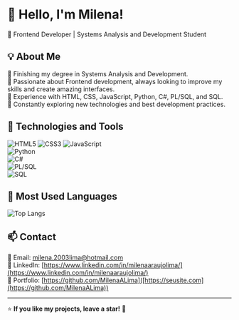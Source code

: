 # 👋 Hello, I'm Milena!

🎯 Frontend Developer | Systems Analysis and Development Student

## 💡 About Me 
🔹 Finishing my degree in Systems Analysis and Development. <br>
🔹 Passionate about Frontend development, always looking to improve my skills and create amazing interfaces. <br>
🔹 Experience with HTML, CSS, JavaScript, Python, C#, PL/SQL, and SQL. <br>
🔹 Constantly exploring new technologies and best development practices.

## 🚀 Technologies and Tools  
![HTML5](https://img.shields.io/badge/HTML5-E34F26?style=for-the-badge&logo=html5&logoColor=white) 
![CSS3](https://img.shields.io/badge/CSS3-1572B6?style=for-the-badge&logo=css3&logoColor=white) 
![JavaScript](https://img.shields.io/badge/JavaScript-F7DF1E?style=for-the-badge&logo=javascript&logoColor=black)  
![Python](https://img.shields.io/badge/Python-3776AB?style=for-the-badge&logo=python&logoColor=white)  
![C#](https://img.shields.io/badge/C%23-239120?style=for-the-badge&logo=csharp&logoColor=white)  
![PL/SQL](https://img.shields.io/badge/PL%2FSQL-F80000?style=for-the-badge&logo=oracle&logoColor=white)  
![SQL](https://img.shields.io/badge/SQL-4479A1?style=for-the-badge&logo=postgresql&logoColor=white)  

## 📌 Most Used Languages 
![Top Langs](https://github-readme-stats.vercel.app/api/top-langs/?username=MilenaALima&layout=compact&langs_count=6&theme=radical)

## 📫 Contact  
📧 Email: [milena.2003lima@hotmail.com](mailto:seuemail@email.com)  <br>
🔗 LinkedIn: [https://www.linkedin.com/in/milenaaraujolima/](https://www.linkedin.com/in/milenaaraujolima/)  <br>
🚀 Portfolio: [https://github.com/MilenaALima]([https://seusite.com](https://github.com/MilenaALima)) 

---
⭐ **If you like my projects, leave a star!** 🌟

